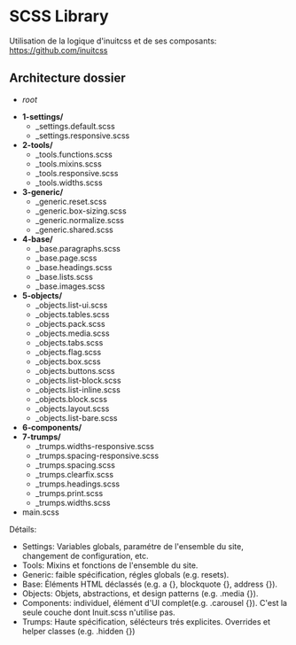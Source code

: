 # SCSS Library

Utilisation de la logique d'inuitcss et de ses composants: https://github.com/inuitcss

## Architecture dossier 

 + *root*
  - **1-settings/**
    * _settings.default.scss
    * _settings.responsive.scss
  - **2-tools/**
    * _tools.functions.scss 
    * _tools.mixins.scss 
    * _tools.responsive.scss
    * _tools.widths.scss
  - **3-generic/**
    * _generic.reset.scss
    * _generic.box-sizing.scss
    * _generic.normalize.scss
    * _generic.shared.scss
  - **4-base/**
    * _base.paragraphs.scss
    * _base.page.scss
    * _base.headings.scss
    * _base.lists.scss
    * _base.images.scss
  - **5-objects/**
    * _objects.list-ui.scss
    * _objects.tables.scss
    * _objects.pack.scss
    * _objects.media.scss
    * _objects.tabs.scss
    * _objects.flag.scss
    * _objects.box.scss
    * _objects.buttons.scss
    * _objects.list-block.scss
    * _objects.list-inline.scss
    * _objects.block.scss
    * _objects.layout.scss
    * _objects.list-bare.scss
  - **6-components/**
  - **7-trumps/**
    * _trumps.widths-responsive.scss
    * _trumps.spacing-responsive.scss
    * _trumps.spacing.scss
    * _trumps.clearfix.scss
    * _trumps.headings.scss
    * _trumps.print.scss
    * _trumps.widths.scss
  - main.scss


Détails: 
 - Settings: Variables globals, paramétre de l'ensemble du site, changement de configuration, etc.
 - Tools: Mixins et fonctions de l'ensemble du site.
 - Generic: faible spécification,  régles globals (e.g. resets).
 - Base: Éléments HTML déclassés (e.g. a {}, blockquote {}, address {}).
 - Objects: Objets, abstractions, et design patterns (e.g. .media {}).
 - Components: individuel, élément d'UI complet(e.g. .carousel {}). C'est la seule couche dont Inuit.scss n'utilise pas.
 - Trumps: Haute spécification, sélécteurs trés explicites. Overrides et helper classes (e.g. .hidden {})
